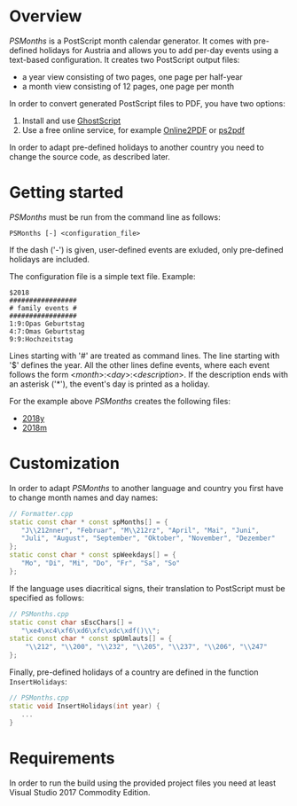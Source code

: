 # Overview
*PSMonths* is a PostScript month calendar generator. It comes with pre-defined holidays for Austria and allows you to add per-day events using a text-based configuration. It creates two PostScript output files:
* a year view consisting of two pages, one page per half-year
* a month view consisting of 12 pages, one page per month

In order to convert generated PostScript files to PDF, you have two options:
1. Install and use [GhostScript](https://www.ghostscript.com/)
2. Use a free online service, for example [Online2PDF](https://online2pdf.com/convert-ps-to-pdf) or [ps2pdf](http://www.ps2pdf.com/)

In order to adapt pre-defined holidays to another country you need to change the source code, as described later.

# Getting started
*PSMonths* must be run from the command line as follows:
```
PSMonths [-] <configuration_file>
```
If the dash ('-') is given, user-defined events are exluded, only pre-defined holidays are included.

The configuration file is a simple text file. Example:
```
$2018
#################
# family events #
#################
1:9:Opas Geburtstag
4:7:Omas Geburtstag
9:9:Hochzeitstag
```
Lines starting with '#' are treated as command lines. The line starting with '$' defines the year. All the other lines define events, where each event follows the form <*month*>:<*day*>:<*description*>. If the description ends with an asterisk ('*'), the event's day is printed as a holiday.

For the example above *PSMonths* creates the following files:
* [2018y](https://github.com/raiko7/PSMonths/blob/master/Example/2018y.pdf)
* [2018m](https://github.com/raiko7/PSMonths/blob/master/Example/2018m.pdf)

# Customization
In order to adapt *PSMonths* to another language and country you first have to change month names and day names:
```cpp
// Formatter.cpp
static const char * const spMonths[] = {
   "J\\212nner", "Februar", "M\\212rz", "April", "Mai", "Juni",
   "Juli", "August", "September", "Oktober", "November", "Dezember"
};
static const char * const spWeekdays[] = {
   "Mo", "Di", "Mi", "Do", "Fr", "Sa", "So"
};
```

If the language uses diacritical signs, their translation to PostScript must be specified as follows:
```cpp
// PSMonths.cpp
static const char sEscChars[] =
   "\xe4\xc4\xf6\xd6\xfc\xdc\xdf()\\";
static const char * const spUmlauts[] = {
	"\\212", "\\200", "\\232", "\\205", "\\237", "\\206", "\\247"
};
```
Finally, pre-defined holidays of a country are defined in the function `InsertHolidays`:
```cpp
// PSMonths.cpp
static void InsertHolidays(int year) {
   ...
}
```

# Requirements
In order to run the build using the provided project files you need at least Visual Studio 2017 Commodity Edition.
